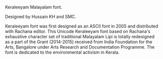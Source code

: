 Keraleeyam Malayalam font.

Designed by Hussain KH and SMC.

Keraleeyam font was first designed as an ASCII font in 2005 and distributed with Rachana editor. This Unicode Keraleeyam font based on Rachana's exhaustive character set of traditional Malayalam Lipi is totally redesigned as a part of the Grant (2014-2015) received from India Foundation for the Arts, Bangalore under Arts Research and Documentation Programme. The font is dedicated to the environmental activism in Kerala.
